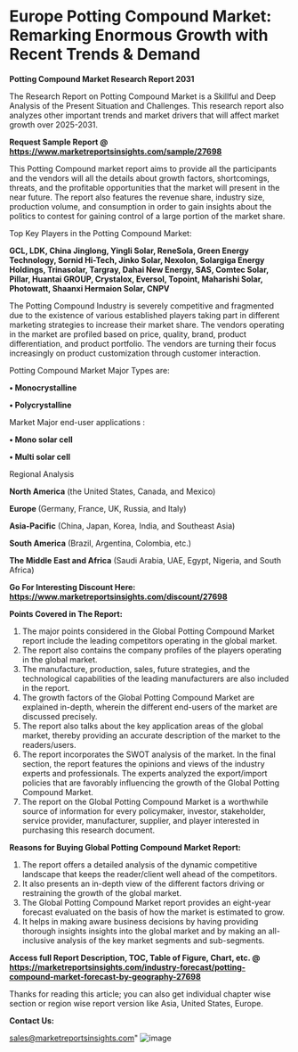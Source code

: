 # Europe Potting Compound Market: Remarking Enormous Growth with Recent Trends & Demand

<strong>Potting Compound Market Research Report 2031</strong>

The Research Report on Potting Compound Market is a Skillful and Deep Analysis of the Present Situation and Challenges. This research report also analyzes other important trends and market drivers that will affect market growth over 2025-2031.

<strong>Request Sample Report @ <a href=https://www.marketreportsinsights.com/sample/27698>https://www.marketreportsinsights.com/sample/27698</a></strong>

This Potting Compound market report aims to provide all the participants and the vendors will all the details about growth factors, shortcomings, threats, and the profitable opportunities that the market will present in the near future. The report also features the revenue share, industry size, production volume, and consumption in order to gain insights about the politics to contest for gaining control of a large portion of the market share.

Top Key Players in the Potting Compound Market:

<strong>GCL, LDK, China Jinglong, Yingli Solar, ReneSola, Green Energy Technology, Sornid Hi-Tech, Jinko Solar, Nexolon, Solargiga Energy Holdings, Trinasolar, Targray, Dahai New Energy, SAS, Comtec Solar, Pillar, Huantai GROUP, Crystalox, Eversol, Topoint, Maharishi Solar, Photowatt, Shaanxi Hermaion Solar, CNPV</strong>

The Potting Compound Industry is severely competitive and fragmented due to the existence of various established players taking part in different marketing strategies to increase their market share. The vendors operating in the market are profiled based on price, quality, brand, product differentiation, and product portfolio. The vendors are turning their focus increasingly on product customization through customer interaction.

Potting Compound Market Major Types are:

<strong>• Monocrystalline

• Polycrystalline</strong>

Market Major end-user applications :

<strong>• Mono solar cell

• Multi solar cell</strong>

Regional Analysis

</u><strong><b>North America</b></strong> (the United States, Canada, and Mexico)

<strong><b>Europe </b></strong>(Germany, France, UK, Russia, and Italy)

<strong><b>Asia-Pacific</b></strong> (China, Japan, Korea, India, and Southeast Asia)

<strong><b>South America</b></strong> (Brazil, Argentina, Colombia, etc.)

<strong><b>The Middle East and Africa</b></strong> (Saudi Arabia, UAE, Egypt, Nigeria, and South Africa)

<strong>Go For Interesting Discount Here: <a href=https://www.marketreportsinsights.com/discount/27698>https://www.marketreportsinsights.com/discount/27698</a></strong>

<strong>Points Covered in The Report:</strong>
<ol>
  <li>The major points considered in the Global Potting Compound Market report include the leading competitors operating in the global market.</li>
  <li>The report also contains the company profiles of the players operating in the global market.</li>
  <li>The manufacture, production, sales, future strategies, and the technological capabilities of the leading manufacturers are also included in the report.</li>
  <li>The growth factors of the Global Potting Compound Market are explained in-depth, wherein the different end-users of the market are discussed precisely.</li>
  <li>The report also talks about the key application areas of the global market, thereby providing an accurate description of the market to the readers/users.</li>
  <li>The report incorporates the SWOT analysis of the market. In the final section, the report features the opinions and views of the industry experts and professionals. The experts analyzed the export/import policies that are favorably influencing the growth of the Global Potting Compound Market.</li>
  <li>The report on the Global Potting Compound Market is a worthwhile source of information for every policymaker, investor, stakeholder, service provider, manufacturer, supplier, and player interested in purchasing this research document.</li>
</ol>
<strong>Reasons for Buying Global Potting Compound Market Report:</strong>

<ol>
  <li>The report offers a detailed analysis of the dynamic competitive landscape that keeps the reader/client well ahead of the competitors.</li>
  <li>It also presents an in-depth view of the different factors driving or restraining the growth of the global market.</li>
  <li>The Global Potting Compound Market report provides an eight-year forecast evaluated on the basis of how the market is estimated to grow.</li>
  <li>It helps in making aware business decisions by having providing thorough insights insights into the global market and by making an all-inclusive analysis of the key market segments and sub-segments.</li>
</ol>
<strong>Access full Report Description, TOC, Table of Figure, Chart, etc. @ <a href=https://marketreportsinsights.com/industry-forecast/potting-compound-market-forecast-by-geography-27698>https://marketreportsinsights.com/industry-forecast/potting-compound-market-forecast-by-geography-27698</a></strong>


Thanks for reading this article; you can also get individual chapter wise section or region wise report version like Asia, United States, Europe.

<strong>Contact Us:</strong>

sales@marketreportsinsights.com"
![image](https://github.com/user-attachments/assets/94175831-df13-4462-a8c4-59e452b9348c)
